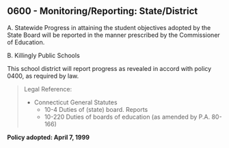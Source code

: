 ## 0600 - Monitoring/Reporting: State/District

A.  Statewide Progress in attaining the student objectives adopted by the State Board will be reported in the manner prescribed by the Commissioner of Education.

B.  Killingly Public Schools

This school district will report progress as revealed in accord with policy 0400, as required by law.

> Legal Reference:
> * Connecticut General Statutes
>   * 10-4 Duties of (state) board. Reports
>   * 10-220 Duties of boards of education (as amended by P.A. 80-166)

**Policy adopted:  April 7, 1999**
